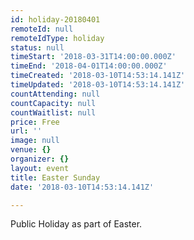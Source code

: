 ```yaml
---
id: holiday-20180401
remoteId: null
remoteIdType: holiday
status: null
timeStart: '2018-03-31T14:00:00.000Z'
timeEnd: '2018-04-01T14:00:00.000Z'
timeCreated: '2018-03-10T14:53:14.141Z'
timeUpdated: '2018-03-10T14:53:14.141Z'
countAttending: null
countCapacity: null
countWaitlist: null
price: Free
url: ''
image: null
venue: {}
organizer: {}
layout: event
title: Easter Sunday
date: '2018-03-10T14:53:14.141Z'

---
```

Public Holiday as part of Easter.
